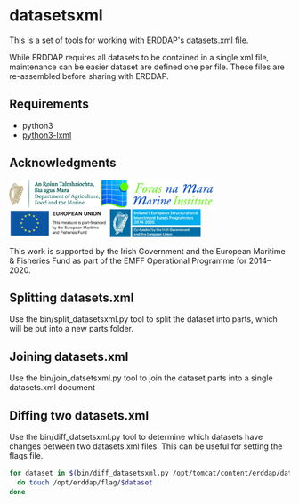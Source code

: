 # datasetsxml

This is a set of tools for working with ERDDAP's datasets.xml file.

While ERDDAP requires all datasets to be contained in a single xml file, maintenance can be easier dataset are defined one per file. These files are re-assembled before sharing with ERDDAP.

## Requirements

 * python3
 * [python3-lxml](https://lxml.de/)

## Acknowledgments

<span style="background-color:#fff;"><img src="https://raw.githubusercontent.com/IrishMarineInstitute/zapidox/master/img/dafm.png" alt="DAFM Logo" style="height: 50px;"/> <img src="https://raw.githubusercontent.com/IrishMarineInstitute/zapidox/master/img/forasnamara.jpg" alt="Marine Institute Logo" style="height: 50px;"/> <img src="https://raw.githubusercontent.com/IrishMarineInstitute/zapidox/master/img/eu-emff.png" alt="EU EMFF Logo" style="height: 50px;"/> <img src="https://raw.githubusercontent.com/IrishMarineInstitute/zapidox/master/img/eu_sifp.jpg" alt="EU Structural Infrastructure Fund and Programme Logo" style="height: 50px;"/></span>

This work is supported by the Irish Government and the European Maritime & Fisheries Fund as part of the EMFF Operational Programme for 2014–2020.

## Splitting datasets.xml

Use the bin/split_datasetsxml.py tool to split the dataset into parts, which will be put into a new parts folder.

## Joining datasets.xml

Use the bin/join_datsetsxml.py tool to join the dataset parts into a single datasets.xml document

## Diffing two datasets.xml

Use the bin/diff_datsetsxml.py tool to determine which datasets have changes between two datasets.xml files. This can be useful for setting the flags file.

```bash
for dataset in $(bin/diff_datasetsxml.py /opt/tomcat/content/erddap/datasets.xml /opt/tomcat/content/erddap/datasets.xml.old)
  do touch /opt/erddap/flag/$dataset
done
```
